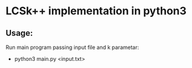 # LCSk++ implementation in python3

## Usage:
Run main program passing input file and k parametar:
- python3 main.py <input.txt> <k>
